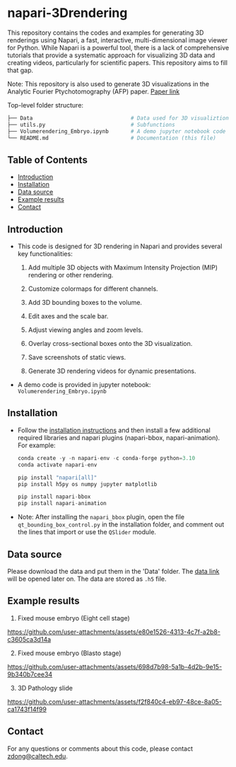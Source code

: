 # napari-3Drendering

This repository contains the codes and examples for generating 3D renderings using Napari, a fast, interactive, multi-dimensional image viewer for Python. While Napari is a powerful tool, there is a lack of comprehensive tutorials that provide a systematic approach for visualizing 3D data and creating videos, particularly for scientific papers. This repository aims to fill that gap.

Note: This repository is also used to generate 3D visualizations in the Analytic Fourier Ptychotomography (AFP) paper. [Paper link]() 


Top-level folder structure:

```bash
├── Data                               # Data used for 3D visualiztion
├── utils.py                           # Subfunctions
├── Volumerendering_Embryo.ipynb       # A demo jupyter notebook code
└── README.md                          # Documentation (this file)
```

## Table of Contents
- [Introduction](#introduction)
- [Installation](#installation)
- [Data source](#datasource)
- [Example results](#demo)
- [Contact](#contact)

## Introduction
* This code is designed for 3D rendering in Napari and provides several key functionalities:

    1. Add multiple 3D objects with Maximum Intensity Projection (MIP) rendering or other rendering.

    2. Customize colormaps for different channels.

    3. Add 3D bounding boxes to the volume.

    4. Edit axes and the scale bar.

    5. Adjust viewing angles and zoom levels.

    6. Overlay cross-sectional boxes onto the 3D visualization.

    7. Save screenshots of static views.

    8. Generate 3D rendering videos for dynamic presentations.

* A demo code is provided in jupyter notebook: `Volumerendering_Embryo.ipynb`

## Installation
* Follow the [installation instructions](https://napari.org/stable/tutorials/fundamentals/installation.html) and then install a few additional required libraries and napari plugins (napari-bbox, napari-animation). For example:
    ```Python
    conda create -y -n napari-env -c conda-forge python=3.10
    conda activate napari-env

    pip install "napari[all]"
    pip install h5py os numpy jupyter matplotlib

    pip install napari-bbox
    pip install napari-animation
    ```

* Note: After installing the `napari_bbox` plugin, open the file `qt_bounding_box_control.py` in the installation folder, and comment out the lines that import or use the `QSlider` module.

## Data source
Please download the data and put them in the 'Data' folder. The [data link]() will be opened later on. The data are stored as `.h5` file.

## Example results
1. Fixed mouse embryo (Eight cell stage)


https://github.com/user-attachments/assets/e80e1526-4313-4c7f-a2b8-c3605ca3d14a


2. Fixed mouse embryo (Blasto stage)


https://github.com/user-attachments/assets/698d7b98-5a1b-4d2b-9e15-9b340b7cee34


3. 3D Pathology slide


https://github.com/user-attachments/assets/f2f840c4-eb97-48ce-8a05-ca1743f14f99



## Contact
For any questions or comments about this code, please contact [zdong@caltech.edu](mailto:zdong@caltech.edu).


